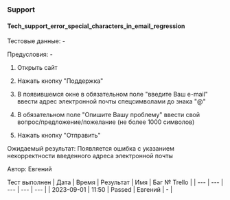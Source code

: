 ### Support
#### Tech_support_error_special_characters_in_email_regression

Тестовые данные: -

Предусловия: -

1. Открыть сайт

2. Нажать кнопку "Поддержка"

3. В появившемся окне в обязательном поле "введите Ваш e-mail" ввести адрес электронной почты спецсимволами до знака "@"

4. В обязательном поле "Опишите Вашу проблему" ввести свой вопрос/предложение/пожелание (не более 1000 символов)

5. Нажать кнопку "Отправить"

Ожидаемый результат: Появляется ошибка с указанием некорректности введенного адреса электронной почты


Автор: Евгений

Тест выполнен
| Дата | Время | Результат | Имя | Баг № Trello |
| --- | --- | --- | --- | --- |
| 2023-09-01 | 11:50 | Passed | Евгений | - | 